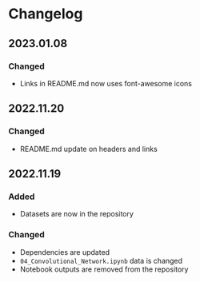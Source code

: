 # Changelog

## 2023.01.08

### Changed

*   Links in README.md now uses font-awesome icons

## 2022.11.20

### Changed

*   README.md update on headers and links

## 2022.11.19

### Added

*   Datasets are now in the repository

### Changed

*   Dependencies are updated
*   `04_Convolutional_Network.ipynb` data is changed
*   Notebook outputs are removed from the repository
